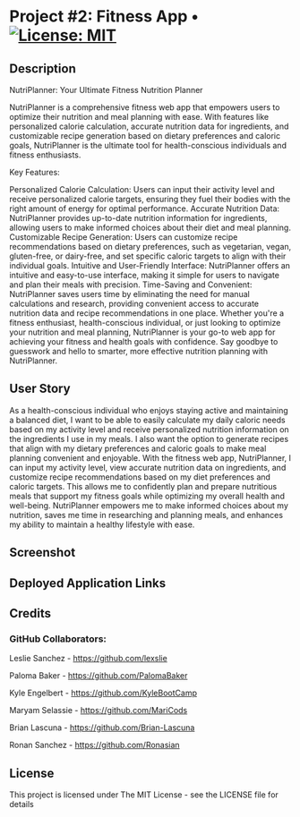 # Project #2: Fitness App  • [![License: MIT](https://img.shields.io/badge/License-MIT-yellow.svg)](https://opensource.org/licenses/MIT)

## Description
NutriPlanner: Your Ultimate Fitness Nutrition Planner

NutriPlanner is a comprehensive fitness web app that empowers users to optimize their nutrition and meal planning with ease. With features like personalized calorie calculation, accurate nutrition data for ingredients, and customizable recipe generation based on dietary preferences and caloric goals, NutriPlanner is the ultimate tool for health-conscious individuals and fitness enthusiasts.

Key Features:

Personalized Calorie Calculation: Users can input their activity level and receive personalized calorie targets, ensuring they fuel their bodies with the right amount of energy for optimal performance.
Accurate Nutrition Data: NutriPlanner provides up-to-date nutrition information for ingredients, allowing users to make informed choices about their diet and meal planning.
Customizable Recipe Generation: Users can customize recipe recommendations based on dietary preferences, such as vegetarian, vegan, gluten-free, or dairy-free, and set specific caloric targets to align with their individual goals.
Intuitive and User-Friendly Interface: NutriPlanner offers an intuitive and easy-to-use interface, making it simple for users to navigate and plan their meals with precision.
Time-Saving and Convenient: NutriPlanner saves users time by eliminating the need for manual calculations and research, providing convenient access to accurate nutrition data and recipe recommendations in one place.
Whether you're a fitness enthusiast, health-conscious individual, or just looking to optimize your nutrition and meal planning, NutriPlanner is your go-to web app for achieving your fitness and health goals with confidence. Say goodbye to guesswork and hello to smarter, more effective nutrition planning with NutriPlanner.


## User Story
As a health-conscious individual who enjoys staying active and maintaining a balanced diet, 
I want to be able to easily calculate my daily caloric needs based on my activity level and receive personalized nutrition information on the ingredients I use in my meals.
I also want the option to generate recipes that align with my dietary preferences and caloric goals to make meal planning convenient and enjoyable. 
With the fitness web app, NutriPlanner, I can input my activity level, view accurate nutrition data on ingredients, and customize recipe recommendations based on my diet preferences and caloric targets. 
This allows me to confidently plan and prepare nutritious meals that support my fitness goals while optimizing my overall health and well-being.
NutriPlanner empowers me to make informed choices about my nutrition, saves me time in researching and planning meals, and enhances my ability to maintain a healthy lifestyle with ease.


## Screenshot


## Deployed Application Links


## Credits
### GitHub Collaborators:
Leslie Sanchez - https://github.com/lexslie

Paloma Baker - https://github.com/PalomaBaker

Kyle Engelbert - https://github.com/KyleBootCamp

Maryam Selassie - https://github.com/MariCods

Brian Lascuna - https://github.com/Brian-Lascuna

Ronan Sanchez -  https://github.com/Ronasian

## License
This project is licensed under The MIT License - see the LICENSE file for details
